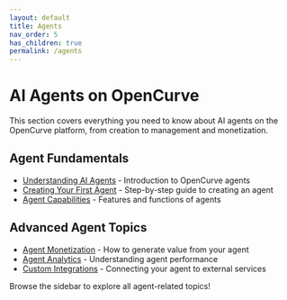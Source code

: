 ```yaml
---
layout: default
title: Agents
nav_order: 5
has_children: true
permalink: /agents
---
```


# AI Agents on OpenCurve

This section covers everything you need to know about AI agents on the OpenCurve platform, from creation to management and monetization.

## Agent Fundamentals

- [Understanding AI Agents](./overview.html) - Introduction to OpenCurve agents
- [Creating Your First Agent](./create-agent.html) - Step-by-step guide to creating an agent
- [Agent Capabilities](./capabilities.html) - Features and functions of agents

## Advanced Agent Topics

- [Agent Monetization](./monetization.html) - How to generate value from your agent
- [Agent Analytics](./analytics.html) - Understanding agent performance
- [Custom Integrations](./integrations.html) - Connecting your agent to external services

Browse the sidebar to explore all agent-related topics!
